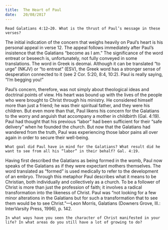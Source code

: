 ```yaml
---
title:  The Heart of Paul
date:   20/08/2017
---
```


`Read Galatians 4:12–20. What is the thrust of Paul’s message in these verses?`

The initial indication of the concern that weighs heavily on Paul’s heart is his personal appeal in verse 12. The appeal follows immediately after Paul’s insistence that the Galatians “become as I am.” The significance of the word entreat or beseech is, unfortunately, not fully conveyed in some translations. The word in Greek is deomai. Although it can be translated “to urge” (NKJV) or “to entreat” (ESV), the Greek word has a stronger sense of desperation connected to it (see 2 Cor. 5:20, 8:4, 10:2). Paul is really saying, “I’m begging you!”

Paul’s concern, therefore, was not simply about theological ideas and doctrinal points of view. His heart was bound up with the lives of the people who were brought to Christ through his ministry. He considered himself more than just a friend; he was their spiritual father, and they were his children. But even more than that, Paul likens his concern for the Galatians to the worry and anguish that accompany a mother in childbirth (Gal. 4:19). Paul had thought that his previous “labor” had been sufficient for their “safe delivery” when he founded the church. But now that the Galatians had wandered from the truth, Paul was experiencing those labor pains all over again in order to secure their well-being.

`What goal did Paul have in mind for the Galatians? What result did he want to see from all his “labor” in their behalf? Gal. 4:19.`

Having first described the Galatians as being formed in the womb, Paul now speaks of the Galatians as if they were expectant mothers themselves. The word translated as “formed” is used medically to refer to the development of an embryo. Through this metaphor Paul describes what it means to be Christian, both individually and collectively as a church. To be a follower of Christ is more than just the profession of faith; it involves a radical transformation into the likeness of Christ. Paul was “not looking for a few minor alterations in the Galatians but for such a transformation that to see them would be to see Christ.”—Leon Morris, Galatians (Downers Grove, Ill.: InterVarsity Press, 1996), p. 142.

`In what ways have you seen the character of Christ manifested in your life? In what areas do you still have a lot of growing to do?`
